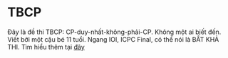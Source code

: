 # TBCP
Đây là đề thi TBCP: CP-duy-nhất-không-phải-CP. Không một ai biết đến. Viết bởi một cậu bé 11 tuổi. Ngang IOI, ICPC Final, có thể nói là BẤT KHẢ THI.
Tìm hiểu thêm tại [đây](dethitbcp.w3spaces.com)
